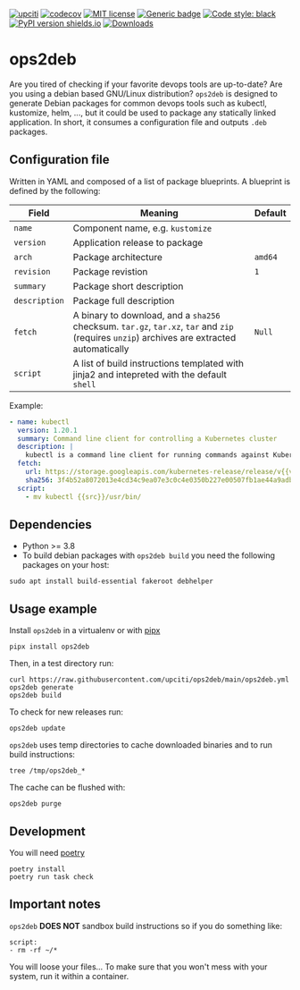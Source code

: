 [![upciti](https://circleci.com/gh/upciti/ops2deb.svg?style=svg)](https://circleci.com/gh/upciti/ops2deb)
[![codecov](https://codecov.io/gh/upciti/ops2deb/branch/main/graph/badge.svg)](https://codecov.io/gh/upciti/ops2deb)
[![MIT license](https://img.shields.io/badge/License-MIT-blue.svg)](https://lbesson.mit-license.org/)
[![Generic badge](https://img.shields.io/badge/type_checked-mypy-informational.svg)](https://mypy.readthedocs.io/en/stable/introduction.html)
[![Code style: black](https://img.shields.io/badge/code%20style-black-000000.svg)](https://github.com/ambv/black)
[![PyPI version shields.io](https://img.shields.io/pypi/v/ops2deb.svg)](https://pypi.python.org/pypi/ops2deb/)
[![Downloads](https://static.pepy.tech/personalized-badge/ops2deb?period=total&units=international_system&left_color=blue&right_color=green&left_text=Downloads)](https://pepy.tech/project/ops2deb)

# ops2deb

Are you tired of checking if your favorite devops tools are up-to-date? Are you using a debian based GNU/Linux distribution? 
`ops2deb` is designed to generate Debian packages for common devops tools such as kubectl, kustomize, helm, ...,
but it could be used to package any statically linked application. In short, it consumes a configuration file and outputs `.deb` packages.

## Configuration file

Written in YAML and composed of a list of package blueprints. A blueprint is defined by the following:


| Field         | Meaning                                                                                                                                    | Default      |
| ------------- | ----------------------------------------------------------------------------------------------------------------------------------------   | ------------ |
| `name`        | Component name, e.g. `kustomize`                                                                                                           |              |
| `version`     | Application release to package                                                                                                             |              |
| `arch`        | Package architecture                                                                                                                       | `amd64`      |
| `revision`    | Package revistion                                                                                                                          | `1`          |
| `summary`     | Package short description                                                                                                                  |              |
| `description` | Package full description                                                                                                                   |              |
| `fetch`       | A binary to download, and a `sha256` checksum. `tar.gz`, `tar.xz`, `tar` and `zip` (requires `unzip`) archives are extracted automatically | `Null`       |
| `script`      | A list of build instructions templated with jinja2 and intepreted with the default `shell`                                                 |              |

Example: 

```yaml
- name: kubectl
  version: 1.20.1
  summary: Command line client for controlling a Kubernetes cluster
  description: |
    kubectl is a command line client for running commands against Kubernetes clusters.
  fetch:
    url: https://storage.googleapis.com/kubernetes-release/release/v{{version}}/bin/linux/amd64/kubectl
    sha256: 3f4b52a8072013e4cd34c9ea07e3c0c4e0350b227e00507fb1ae44a9adbf6785
  script:
    - mv kubectl {{src}}/usr/bin/
```

## Dependencies

* Python >= 3.8
* To build debian packages with `ops2deb build` you need the following packages on your host:

```shell
sudo apt install build-essential fakeroot debhelper
```

## Usage example

Install `ops2deb` in a virtualenv or with [pipx](https://github.com/pipxproject/pipx)

```shell
pipx install ops2deb
```

Then, in a test directory run:

```shell
curl https://raw.githubusercontent.com/upciti/ops2deb/main/ops2deb.yml
ops2deb generate
ops2deb build
```

To check for new releases run:

```shell
ops2deb update
```

`ops2deb` uses temp directories to cache downloaded binaries and to run build instructions:

```shell
tree /tmp/ops2deb_*
```

The cache can be flushed with:
```shell
ops2deb purge
```

## Development

You will need [poetry](https://python-poetry.org/)

```shell
poetry install
poetry run task check
```

## Important notes

`ops2deb` **DOES NOT** sandbox build instructions so if you do something like:

```shell
script:
- rm -rf ~/*
```

You will loose your files... To make sure that you won't mess with your system, run it within a container.
